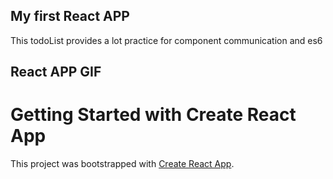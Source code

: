 ## My first React APP 
This todoList provides a lot practice for component communication and es6

## React APP GIF


# Getting Started with Create React App

This project was bootstrapped with [Create React App](https://github.com/facebook/create-react-app).




